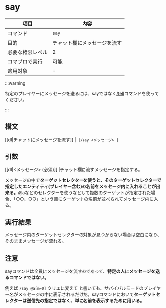 # say

|項目|内容|
|---|---|
|コマンド|`say`|
|目的|チャット欄にメッセージを流す|
|必要な権限レベル|2|
|コマブロで実行|可能|
|適用対象|-|

:::warning

特定のプレイヤーにメッセージを送るには、sayではなく[/tell](./tell)コマンドを使ってください。

:::

## 構文

[[dl|チャットにメッセージを流す]]
|```
|/say <メッセージ>
|```

## 引数

[[dl|<メッセージ> (必須)]]
|チャット欄に流すメッセージを指定する。  
  
メッセージの中で**ターゲットセレクターを使うと、そのターゲットセレクターで指定したエンティティ(プレイヤー含む)の名前をメッセージ内に入れることが出来る。**@aなどのセレクターを使うなどして複数のターゲットが指定された場合、「○○、○○」という風にターゲットの名前が並べられてメッセージ内に入る。

## 実行結果

メッセージ内のターゲットセレクターの対象が見つからない場合は空白になり、そのままメッセージが流れる。 

## 注意

sayコマンドは全員にメッセージを流すのであって、**特定の人にメッセージを送るコマンドではない。**

例えば `/say @a[m=0]` クリエに変えて と書いても、サバイバルモードのプレイヤー名がメッセージの中に表示されるだけだ。sayコマンドにおいて**ターゲットセレクターは送信先の指定ではなく、単に名前を表示するために用いる。**
